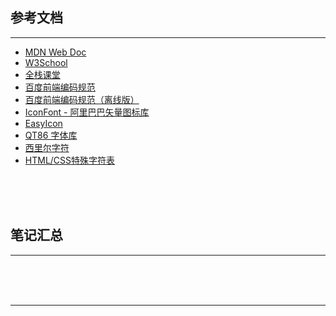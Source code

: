 ## 参考文档

---

* [MDN Web Doc](https://developer.mozilla.org/zh-CN/)
* [W3School](http://www.w3school.com.cn/)
* [全栈课堂](https://www.quanzhanketang.com/)
* [百度前端编码规范](https://github.com/ecomfe/spec)
* [百度前端编码规范（离线版）](#docs/FrontEnd/data/ecomfe-spec/index)
* [IconFont - 阿里巴巴矢量图标库](https://www.iconfont.cn/)
* [EasyIcon](https://www.easyicon.net/)
* [QT86 字体库](https://www.qt86.com/list.php)
* [西里尔字符](https://unicode-table.com/cn/)
* [HTML/CSS特殊字符表](https://blog.csdn.net/bluestarf/article/details/40652011)



<br/><br/><br/>



## 笔记汇总

---





<br/><br/><br/>

---

